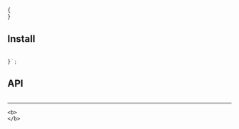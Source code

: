 


```js
{
}
```



## Install

```
```


```js
}`;

```

## API











```
```



---

	<b>
	</b>
</div>
